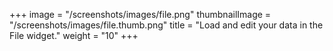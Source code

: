 +++
image =  "/screenshots/images/file.png"
thumbnailImage = "/screenshots/images/file.thumb.png"
title =  "Load and edit your data in the File widget."
weight = "10"
+++


